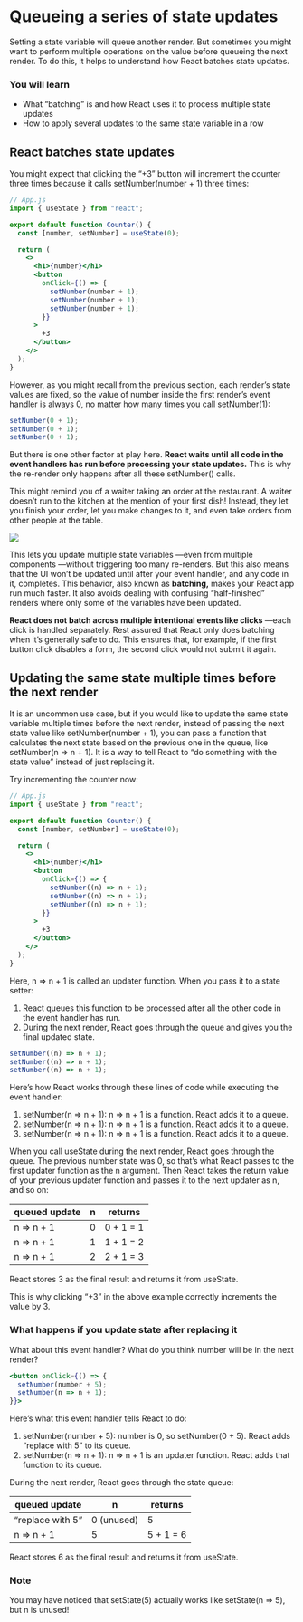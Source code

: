 # Queueing a series of state updates

Setting a state variable will queue another render.
But sometimes you might want to perform multiple operations on the value
before queueing the next render.
To do this,
it helps to understand
how React batches state updates.

### You will learn

- What “batching” is
  and how React uses it to process multiple state updates
- How to apply several updates to
  the same state variable in a row

## React batches state updates

You might expect that
clicking the “+3” button will increment the counter three times
because it calls setNumber(number + 1) three times:

```jsx
// App.js
import { useState } from "react";

export default function Counter() {
  const [number, setNumber] = useState(0);

  return (
    <>
      <h1>{number}</h1>
      <button
        onClick={() => {
          setNumber(number + 1);
          setNumber(number + 1);
          setNumber(number + 1);
        }}
      >
        +3
      </button>
    </>
  );
}
```

However,
as you might recall from the previous section,
each render’s state values are fixed,
so the value of number inside the first render’s event handler
is always 0,
no matter how many times you call setNumber(1):

```jsx
setNumber(0 + 1);
setNumber(0 + 1);
setNumber(0 + 1);
```

But there is one other factor at play here.
<b>React waits
until all code in the event handlers
has run
before processing your state updates.</b>
This is why the re-render
only happens after all these setNumber() calls.

This might remind you of
a waiter taking an order at the restaurant.
A waiter doesn’t run to the kitchen
at the mention of your first dish!
Instead,
they let you finish your order,
let you make changes to it,
and even take orders from other people at the table.

![](https://react.dev/images/docs/illustrations/i_react-batching.png)

This lets you update multiple state variables
—even from multiple components
—without triggering too many re-renders.
But this also means that
the UI won’t be updated
until after your event handler,
and any code in it, completes.
This behavior, also known as <b>batching,</b>
makes your React app run much faster.
It also avoids dealing with confusing “half-finished” renders
where only some of the variables have been updated.

<b>React does not batch across multiple intentional events
like clicks</b>
—each click is handled separately.
Rest assured that
React only does batching
when it’s generally safe to do.
This ensures that,
for example,
if the first button click disables a form,
the second click would not submit it again.

## Updating the same state multiple times before the next render

It is an uncommon use case,
but if you would like to update the same state variable multiple times before the next render,
instead of passing the next state value like setNumber(number + 1),
you can pass a function that
calculates the next state
based on the previous one in the queue,
like setNumber(n => n + 1).
It is a way to tell React to
“do something with the state value”
instead of just replacing it.

Try incrementing the counter now:

```jsx
// App.js
import { useState } from "react";

export default function Counter() {
  const [number, setNumber] = useState(0);

  return (
    <>
      <h1>{number}</h1>
      <button
        onClick={() => {
          setNumber((n) => n + 1);
          setNumber((n) => n + 1);
          setNumber((n) => n + 1);
        }}
      >
        +3
      </button>
    </>
  );
}
```

Here,
n => n + 1 is called an updater function.
When you pass it to a state setter:

1. React queues this function
   to be processed
   after all the other code
   in the event handler has run.
2. During the next render,
   React goes through the queue
   and gives you the final updated state.

```jsx
setNumber((n) => n + 1);
setNumber((n) => n + 1);
setNumber((n) => n + 1);
```

Here’s how React works through these lines of code
while executing the event handler:

1. setNumber(n => n + 1): n => n + 1 is a function. React adds it to a queue.
2. setNumber(n => n + 1): n => n + 1 is a function. React adds it to a queue.
3. setNumber(n => n + 1): n => n + 1 is a function. React adds it to a queue.

When you call useState during the next render,
React goes through the queue.
The previous number state was 0,
so that’s what React passes to the first updater function as the n argument.
Then React takes the return value of your previous updater function
and passes it to the next updater as n, and so on:

| queued update | n   | returns   |
| ------------- | --- | --------- |
| n => n + 1    | 0   | 0 + 1 = 1 |
| n => n + 1    | 1   | 1 + 1 = 2 |
| n => n + 1    | 2   | 2 + 1 = 3 |

React stores 3 as the final result
and returns it from useState.

This is why clicking “+3” in the above example
correctly increments the value by 3.

### What happens if you update state after replacing it

What about this event handler?
What do you think number will be in the next render?

```jsx
<button onClick={() => {
  setNumber(number + 5);
  setNumber(n => n + 1);
}}>
```

Here’s what this event handler tells React to do:

1. setNumber(number + 5): number is 0,
   so setNumber(0 + 5).
   React adds “replace with 5” to its queue.
2. setNumber(n => n + 1): n => n + 1 is an updater function.
   React adds that function to its queue.

During the next render, React goes through the state queue:

| queued update    | n          | returns   |
| ---------------- | ---------- | --------- |
| “replace with 5” | 0 (unused) | 5         |
| n => n + 1       | 5          | 5 + 1 = 6 |

React stores 6 as the final result and returns it from useState.

### Note

You may have noticed that
setState(5) actually works like setState(n => 5),
but n is unused!
